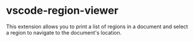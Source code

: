 # vscode-region-viewer
This extension allows you to print a list of regions in a document and select a region to navigate to the document's location.
